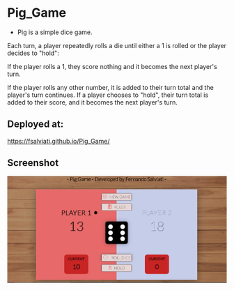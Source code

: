 # Pig_Game
* Pig is a simple dice game.

Each turn, a player repeatedly rolls a die until either a 1 is rolled or the player decides to "hold":

If the player rolls a 1, they score nothing and it becomes the next player's turn.<p>
If the player rolls any other number, it is added to their turn total and the player's turn continues.
If a player chooses to "hold", their turn total is added to their score, and it becomes the next player's turn.

## Deployed at:
 https://fsalviati.github.io/Pig_Game/

## Screenshot

![Screenshot](screenshot.png)
